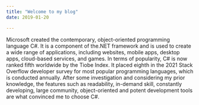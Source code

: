 ```yaml
---
title: "Welcome to my blog"
date: 2019-01-20

---
```


Microsoft created the contemporary, object-oriented programming language C#. It is a component of the.NET framework and is used to create a wide range of applications, including websites, mobile apps, desktop apps, cloud-based services, and games. In terms of popularity, C# is now ranked fifth worldwide by the Tiobe Index. It placed eighth in the 2021 Stack Overflow developer survey for most popular programming languages, which is conducted annually. After some investigation and considering my prior knowledge, the features such as readability, in-demand skill, constantly developing, large community, object-oriented and potent development tools are what convinced me to choose C#.
